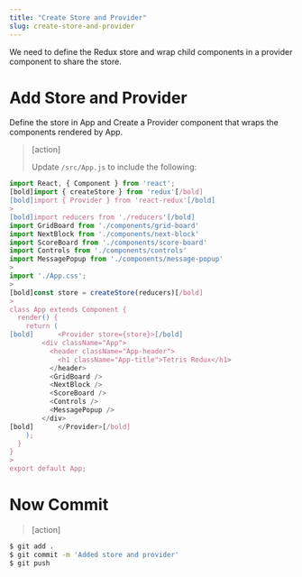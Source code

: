```yaml
---
title: "Create Store and Provider"
slug: create-store-and-provider
---
```


We need to define the Redux store and wrap child components in a provider component to share the store.

# Add Store and Provider

Define the store in App and Create a Provider
component that wraps the components rendered by
App.

> [action]
>
> Update `/src/App.js` to include the following:
>
```js
import React, { Component } from 'react';
[bold]import { createStore } from 'redux'[/bold]
[bold]import { Provider } from 'react-redux'[/bold]
>
[bold]import reducers from './reducers'[/bold]
import GridBoard from './components/grid-board'
import NextBlock from './components/next-block'
import ScoreBoard from './components/score-board'
import Controls from './components/controls'
import MessagePopup from './components/message-popup'
>
import './App.css';
>
[bold]const store = createStore(reducers)[/bold]
>
class App extends Component {
  render() {
    return (
[bold]      <Provider store={store}>[/bold]
        <div className="App">
          <header className="App-header">
            <h1 className="App-title">Tetris Redux</h1>
          </header>
          <GridBoard />
          <NextBlock />
          <ScoreBoard />
          <Controls />
          <MessagePopup />
        </div>
[bold]      </Provider>[/bold]
    );
  }
}
>
export default App;
```

# Now Commit

>[action]
>
```bash
$ git add .
$ git commit -m 'Added store and provider'
$ git push
```
